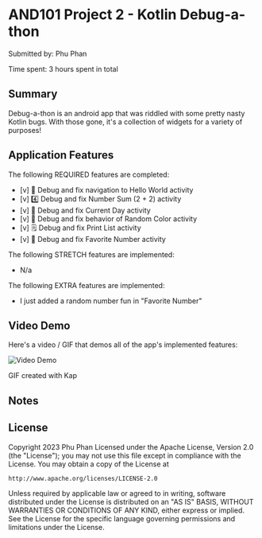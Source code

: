 # AND101 Project 2 - Kotlin Debug-a-thon

Submitted by: Phu Phan

Time spent: 3 hours spent in total

## Summary

Debug-a-thon is an android app that was riddled with some pretty nasty Kotlin bugs.  With those gone, it's a collection of widgets for a variety of purposes!  


## Application Features


The following REQUIRED features are completed:

- [v] 👋 Debug and fix navigation to Hello World activity
- [v] 4️⃣ Debug and fix Number Sum (2 + 2) activity
- [v] 📅 Debug and fix Current Day activity 
- [v] 🌈 Debug and fix behavior of Random Color activity
- [v] 🗒️ Debug and fix Print List activity
- [v] 💯 Debug and fix Favorite Number activity

The following STRETCH features are implemented:

- N/a

The following EXTRA features are implemented:

- I just added a random number fun in "Favorite Number"

## Video Demo

Here's a video / GIF that demos all of the app's implemented features:

<img src="https://submissions.us-east-1.linodeobjects.com/and101/56FtrV48.gif" title='Video Demo' width='' alt='Video Demo' />

GIF created with Kap

<!-- Recommended tools:
- [Kap](https://getkap.co/) for macOS
- [ScreenToGif](https://www.screentogif.com/) for Windows
- [peek](https://github.com/phw/peek) for Linux. -->

## Notes

## License

Copyright 2023 Phu Phan
Licensed under the Apache License, Version 2.0 (the "License");
you may not use this file except in compliance with the License.
You may obtain a copy of the License at

    http://www.apache.org/licenses/LICENSE-2.0

Unless required by applicable law or agreed to in writing, software
distributed under the License is distributed on an "AS IS" BASIS,
WITHOUT WARRANTIES OR CONDITIONS OF ANY KIND, either express or implied.
See the License for the specific language governing permissions and
limitations under the License.
